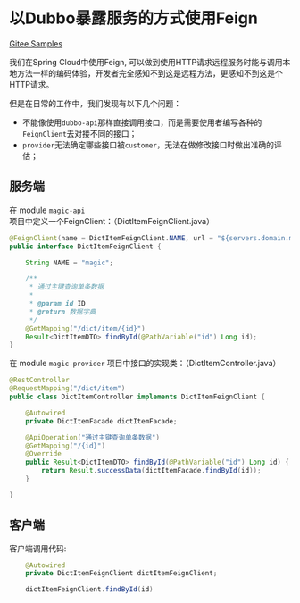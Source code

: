 # 以Dubbo暴露服务的方式使用Feign

[Gitee Samples](https://gitee.com/zhangquansheng/magic/tree/feign/)

我们在Spring Cloud中使用Feign, 可以做到使用HTTP请求远程服务时能与调用本地方法一样的编码体验，开发者完全感知不到这是远程方法，更感知不到这是个HTTP请求。

但是在日常的工作中，我们发现有以下几个问题：
- 不能像使用`dubbo-api`那样直接调用接口，而是需要使用者编写各种的`FeignClient`去对接不同的接口；
- `provider`无法确定哪些接口被`customer`，无法在做修改接口时做出准确的评估；

## 服务端

在 module `magic-api` 项目中定义一个FeignClient：（DictItemFeignClient.java）
```java
@FeignClient(name = DictItemFeignClient.NAME, url = "${servers.domain.magic}", fallbackFactory = DictItemFeignClientFallbackFactory.class)
public interface DictItemFeignClient {

    String NAME = "magic";

    /**
     * 通过主键查询单条数据
     *
     * @param id ID
     * @return 数据字典
     */
    @GetMapping("/dict/item/{id}")
    Result<DictItemDTO> findById(@PathVariable("id") Long id);
}
```

在 module `magic-provider` 项目中接口的实现类：（DictItemController.java）
```java
@RestController
@RequestMapping("/dict/item")
public class DictItemController implements DictItemFeignClient {

    @Autowired
    private DictItemFacade dictItemFacade;

    @ApiOperation("通过主键查询单条数据")
    @GetMapping("/{id}")
    @Override
    public Result<DictItemDTO> findById(@PathVariable("id") Long id) {
        return Result.successData(dictItemFacade.findById(id));
    }

}
```

## 客户端

客户端调用代码:
```java
    @Autowired
    private DictItemFeignClient dictItemFeignClient;

    dictItemFeignClient.findById(id)
```
